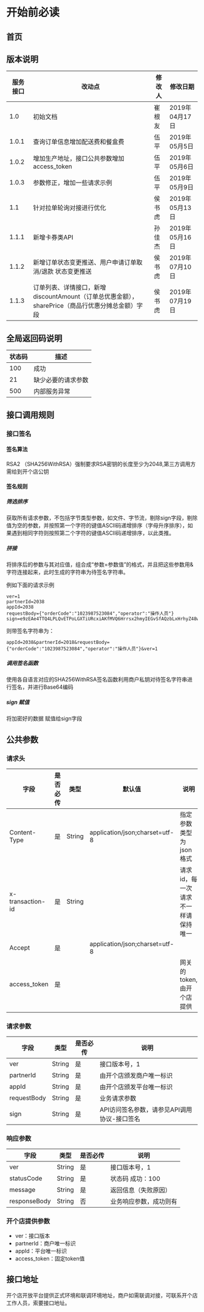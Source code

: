# 开始前必读

## 首页

## 版本说明
| 服务接口 | 改动点 | 修改人 | 修改日期 |
| ------|  ------- | ----| ------------ |
| 1.0 | 初始文档 | 崔根友 | 2019年04月17日 |
| 1.0.1 | 查询订单信息增加配送费和餐盒费 | 伍平 | 2019年05月5日 |
| 1.0.2 | 增加生产地址，接口公共参数增加access_token | 伍平 | 2019年05月6日 |
| 1.0.3 | 参数修正，增加一些请求示例 | 伍平 | 2019年05月9日 |
| 1.1 | 针对拉单轮询对接进行优化 | 侯书虎 | 2019年05月13日 |
| 1.1.1 | 新增卡券类API | 孙佳杰 | 2019年05月16日 |
| 1.1.2 | 新增订单状态变更推送、用户申请订单取消/退款 状态变更推送 | 侯书虎 | 2019年07月10日 |
| 1.1.3 | 订单列表、详情接口，新增discountAmount（订单总优惠金额），sharePrice（商品行优惠分摊总金额）字段 | 侯书虎 | 2019年07月19日 |

## 全局返回码说明

|  状态码   |  描述 |
| -------|  ----|
|100|成功|
|21|缺少必要的请求参数|
|500|内部服务异常|


## 接口调用规则

### 接口签名

#### 签名算法

RSA2 （SHA256WithRSA）强制要求RSA密钥的长度至少为2048,第三方调用方需给到开个店公钥

#### 签名规则

##### 筛选排序

获取所有请求参数，不包括字节类型参数，如文件、字节流，剔除sign字段，剔除值为空的参数，并按照第一个字符的键值ASCII码递增排序（字母升序排序），如果遇到相同字符则按照第二个字符的键值ASCII码递增排序，以此类推。

##### 拼接

将排序后的参数与其对应值，组合成“参数=参数值”的格式，并且把这些参数用&字符连接起来，此时生成的字符串为待签名字符串。

例如下面的请求示例

```
ver=1
partnerId=2038
appId=2038
requestBody={"orderCode":"1023987523084","operator":"操作人员"}
sign=e9zEAe4TTQ4LPLQvETPoLGXTiURcxiAKfMVQ6Hrrsx2hmyIEGvSfAQzbLxHrhyZ48wOJXTsD4FPnt+YGdK57+fP1BCbf9rIVycfjhYCqlFhbTu9pFnZgT55W+xbAFb9y7vL0MyAxwXUXvZtQVqEwW7pURtKilbcBTEW7TAxzgro=
```

则带签名字符串为：

```
appId=2038&partnerId=2018&requestBody={"orderCode":"1023987523084","operator":"操作人员"}&ver=1
```

##### 调用签名函数

使用各自语言对应的SHA256WithRSA签名函数利用商户私钥对待签名字符串进行签名，并进行Base64编码

##### sign 赋值

将加密好的数据 赋值给sign字段

## 公共参数

### 请求头

|       字段       | 是否必传 |  类型  |             默认值             |                说明                |
| -------------- | ------ | ---- | ---------------------------- | -------------------------------- |
|   Content-Type   |    是    | String | application/json;charset=utf-8 |       指定参数类型为json格式       |
| x-transaction-id |    是    | String |                                | 请求id，每一次请求不一样请保持唯一 |
| Accept | 是 |  | application/json;charset=utf-8 |  |
| access_token | 是 |  | | 网关的token,由开个店提供 |

### 请求参数

|    字段     |  类型  | 是否必传 |                    说明                     |
| --------- |---- | ------ | --------------------------------------|
|     ver     | String |    是    |                接口版本号，1                |
|  partnerId  | String |    是    |           由开个店颁发商户唯一标识            |
|    appId    | String |    是    |           由开个店颁发平台唯一标识            |
| requestBody | String | 是 |                业务请求参数                 |
|    sign     | String |    是    | API访问签名参数，请参见API调用协议-接口签名 |

### 响应参数

|    字段    |  类型  | 是否必传 |                    说明                     |
| --------|  ----|  ------|  --------------------------------|
|    ver     | String |    是    |             接口版本号，1              |
| statusCode | String |    是    |         状态码 成功：100          |
|   message   | String |    是    |         返回信息（失败原因）        |
| responseBody | String | 否 | 业务响应参数，成功则有 |

### 开个店提供参数
* ver：接口版本
* partnerId：商户唯一标识
* appId：平台唯一标识
* access_token：固定token值



## 接口地址
开个店开放平台提供正式环境和联调环境地址，商户如需联调对接，可联系开个店工作人员，索要接口地址。
